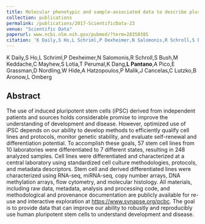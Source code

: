 ```yaml
---
title: Molecular phenotypic and sample-associated data to describe pluripotent stem cell lines and derivatives
collection: publications
permalink: /publications/2017-ScientificData-23
venue: "Scientific Data"
paperurl: www.ncbi.nlm.nih.gov/pubmed/?term=28350385
citation: 'K Daily,S Ho,L Schriml,P Dexheimer,N Salomonis,R Schroll,S Bush,M Keddache,C Mayhew,S Lotia,T Perumal,K Dang,**L Pantano**,A Pico,E Grassman,D Nordling,W Hide,A Hatzopoulos,P Malik,J Cancelas,C Lutzko,B Aronow,L Omberg (2017) Molecular phenotypic and sample-associated data to describe pluripotent stem cell lines and derivatives <i>Scientific Data</i>'
---
```


K Daily,S Ho,L Schriml,P Dexheimer,N Salomonis,R Schroll,S Bush,M Keddache,C Mayhew,S Lotia,T Perumal,K Dang,**L Pantano**,A Pico,E Grassman,D Nordling,W Hide,A Hatzopoulos,P Malik,J Cancelas,C Lutzko,B Aronow,L Omberg
## Abstract
The use of induced pluripotent stem cells (iPSC) derived from independent patients and sources holds considerable promise to improve the understanding of development and disease. However, optimized use of iPSC depends on our ability to develop methods to efficiently qualify cell lines and protocols, monitor genetic stability, and evaluate self-renewal and differentiation potential. To accomplish these goals, 57 stem cell lines from 10 laboratories were differentiated to 7 different states, resulting in 248 analyzed samples. Cell lines were differentiated and characterized at a central laboratory using standardized cell culture methodologies, protocols, and metadata descriptors. Stem cell and derived differentiated lines were characterized using RNA-seq, miRNA-seq, copy number arrays, DNA methylation arrays, flow cytometry, and molecular histology. All materials, including raw data, metadata, analysis and processing code, and methodological and provenance documentation are publicly available for re-use and interactive exploration at https://www.synapse.org/pcbc. The goal is to provide data that can improve our ability to robustly and reproducibly use human pluripotent stem cells to understand development and disease.
